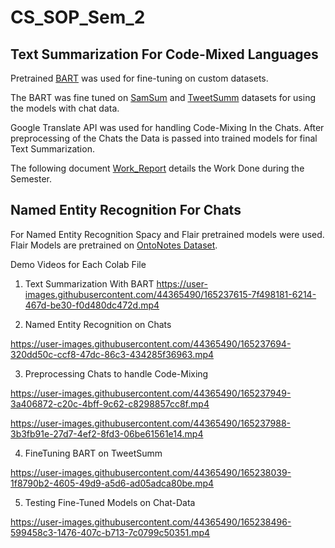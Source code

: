 # CS_SOP_Sem_2

## Text Summarization For Code-Mixed Languages

Pretrained [BART](https://arxiv.org/abs/1910.13461) was used for fine-tuning on custom datasets.

The BART was fine tuned on [SamSum](https://huggingface.co/datasets/samsum) and [TweetSumm](https://github.com/guyfe/Tweetsumm) datasets for using the models with chat data.

Google Translate API was used for handling Code-Mixing In the Chats. After preprocessing of the Chats the Data is passed into trained models for final Text Summarization.

The following document [Work_Report](https://drive.google.com/file/d/1lPWSwF5ZSaQiP17IVr-vT44GrAPuV_np/view?usp=sharing) details the Work Done during the Semester.

## Named Entity Recognition For Chats

For Named Entity Recognition Spacy and Flair pretrained models were used.
Flair Models are pretrained on [OntoNotes Dataset](https://paperswithcode.com/dataset/ontonotes-5-0).

Demo Videos for Each Colab File
1. Text Summarization With BART
https://user-images.githubusercontent.com/44365490/165237615-7f498181-6214-467d-be30-f0d480dc472d.mp4

2. Named Entity Recognition on Chats

https://user-images.githubusercontent.com/44365490/165237694-320dd50c-ccf8-47dc-86c3-434285f36963.mp4

3. Preprocessing Chats to handle Code-Mixing

https://user-images.githubusercontent.com/44365490/165237949-3a406872-c20c-4bff-9c62-c8298857cc8f.mp4

https://user-images.githubusercontent.com/44365490/165237988-3b3fb91e-27d7-4ef2-8fd3-06be61561e14.mp4

4. FineTuning BART on TweetSumm

https://user-images.githubusercontent.com/44365490/165238039-1f8790b2-4605-49d9-a5d6-ad05adca80be.mp4

5. Testing Fine-Tuned Models on Chat-Data

https://user-images.githubusercontent.com/44365490/165238496-599458c3-1476-407c-b713-7c0799c50351.mp4





